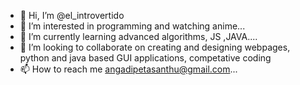- 👋 Hi, I’m @el_introvertido
- 👀 I’m interested in programming and watching anime...
- 🌱 I’m currently learning advanced algorithms, JS ,JAVA....
- 💞️ I’m looking to collaborate on creating and designing webpages, python and java based GUI applications, competative coding
- 📫 How to reach me angadipetasanthu@gmail.com...

<!---
elintrovertido/elintrovertido is a ✨ special ✨ repository because its `README.md` (this file) appears on your GitHub profile.
You can click the Preview link to take a look at your changes.
--->
